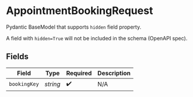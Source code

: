# AppointmentBookingRequest

Pydantic BaseModel that supports `hidden` field property.

A field with `hidden=True` will not be included in the schema (OpenAPI spec).


## Fields

| Field              | Type               | Required           | Description        |
| ------------------ | ------------------ | ------------------ | ------------------ |
| `bookingKey`       | *string*           | :heavy_check_mark: | N/A                |